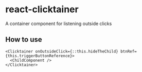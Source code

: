 # react-clicktainer
A container component for listening outside clicks

## How to use
```
<Clicktainer onOutsideClick={::this.hideTheChild} btnRef={this.triggerButtonReference}>
  <ChildComponent />
</Clicktainer>
```
